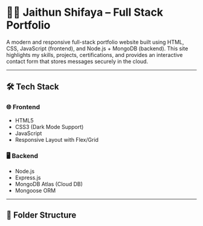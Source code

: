 # 🧑‍💻 Jaithun Shifaya – Full Stack Portfolio

A modern and responsive full-stack portfolio website built using HTML, CSS, JavaScript (frontend), and Node.js + MongoDB (backend). This site highlights my skills, projects, certifications, and provides an interactive contact form that stores messages securely in the cloud.

---

## 🛠 Tech Stack

### 🌐 Frontend
- HTML5
- CSS3 (Dark Mode Support)
- JavaScript
- Responsive Layout with Flex/Grid

### 🖥️ Backend
- Node.js
- Express.js
- MongoDB Atlas (Cloud DB)
- Mongoose ORM

---

## 📁 Folder Structure

